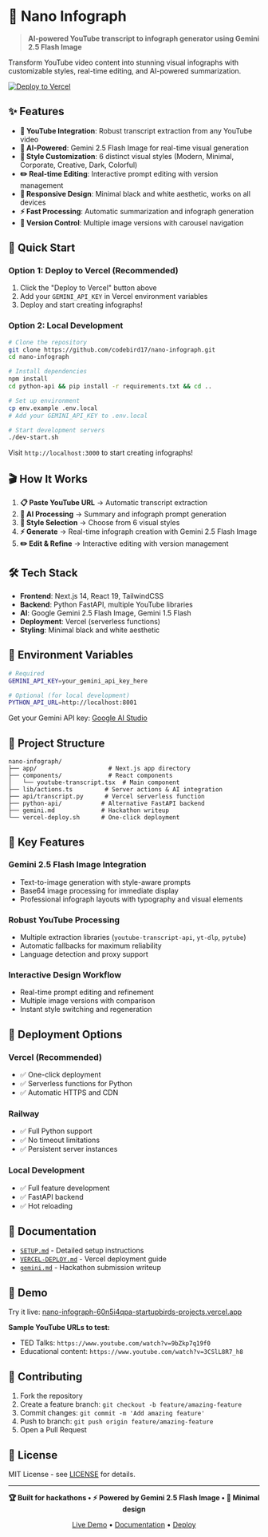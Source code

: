 # 🎯 Nano Infograph

> **AI-powered YouTube transcript to infograph generator using Gemini 2.5 Flash Image**

Transform YouTube video content into stunning visual infographs with customizable styles, real-time editing, and AI-powered summarization.

[![Deploy to Vercel](https://vercel.com/button)](https://vercel.com/new/clone?repository-url=https://github.com/codebird17/nano-infograph)

## ✨ Features

- **🎥 YouTube Integration**: Robust transcript extraction from any YouTube video
- **🤖 AI-Powered**: Gemini 2.5 Flash Image for real-time visual generation
- **🎨 Style Customization**: 6 distinct visual styles (Modern, Minimal, Corporate, Creative, Dark, Colorful)
- **✏️ Real-time Editing**: Interactive prompt editing with version management
- **📱 Responsive Design**: Minimal black and white aesthetic, works on all devices
- **⚡ Fast Processing**: Automatic summarization and infograph generation
- **🔄 Version Control**: Multiple image versions with carousel navigation

## 🚀 Quick Start

### **Option 1: Deploy to Vercel (Recommended)**

1. Click the "Deploy to Vercel" button above
2. Add your `GEMINI_API_KEY` in Vercel environment variables
3. Deploy and start creating infographs!

### **Option 2: Local Development**

```bash
# Clone the repository
git clone https://github.com/codebird17/nano-infograph.git
cd nano-infograph

# Install dependencies
npm install
cd python-api && pip install -r requirements.txt && cd ..

# Set up environment
cp env.example .env.local
# Add your GEMINI_API_KEY to .env.local

# Start development servers
./dev-start.sh
```

Visit `http://localhost:3000` to start creating infographs!

## 🎬 How It Works

1. **📋 Paste YouTube URL** → Automatic transcript extraction
2. **🤖 AI Processing** → Summary and infograph prompt generation  
3. **🎨 Style Selection** → Choose from 6 visual styles
4. **⚡ Generate** → Real-time infograph creation with Gemini 2.5 Flash Image
5. **✏️ Edit & Refine** → Interactive editing with version management

## 🛠️ Tech Stack

- **Frontend**: Next.js 14, React 19, TailwindCSS
- **Backend**: Python FastAPI, multiple YouTube libraries
- **AI**: Google Gemini 2.5 Flash Image, Gemini 1.5 Flash
- **Deployment**: Vercel (serverless functions)
- **Styling**: Minimal black and white aesthetic

## 🔧 Environment Variables

```bash
# Required
GEMINI_API_KEY=your_gemini_api_key_here

# Optional (for local development)
PYTHON_API_URL=http://localhost:8001
```

Get your Gemini API key: [Google AI Studio](https://aistudio.google.com/apikey)

## 📁 Project Structure

```
nano-infograph/
├── app/                    # Next.js app directory
├── components/             # React components
│   └── youtube-transcript.tsx  # Main component
├── lib/actions.ts         # Server actions & AI integration
├── api/transcript.py      # Vercel serverless function
├── python-api/           # Alternative FastAPI backend
├── gemini.md             # Hackathon writeup
└── vercel-deploy.sh      # One-click deployment
```

## 🎯 Key Features

### **Gemini 2.5 Flash Image Integration**
- Text-to-image generation with style-aware prompts
- Base64 image processing for immediate display
- Professional infograph layouts with typography and visual elements

### **Robust YouTube Processing** 
- Multiple extraction libraries (`youtube-transcript-api`, `yt-dlp`, `pytube`)
- Automatic fallbacks for maximum reliability
- Language detection and proxy support

### **Interactive Design Workflow**
- Real-time prompt editing and refinement
- Multiple image versions with comparison
- Instant style switching and regeneration

## 🚀 Deployment Options

### **Vercel (Recommended)**
- ✅ One-click deployment
- ✅ Serverless functions for Python
- ✅ Automatic HTTPS and CDN

### **Railway**
- ✅ Full Python support
- ✅ No timeout limitations
- ✅ Persistent server instances

### **Local Development**
- ✅ Full feature development
- ✅ FastAPI backend
- ✅ Hot reloading

## 📖 Documentation

- [`SETUP.md`](./SETUP.md) - Detailed setup instructions
- [`VERCEL-DEPLOY.md`](./VERCEL-DEPLOY.md) - Vercel deployment guide
- [`gemini.md`](./gemini.md) - Hackathon submission writeup

## 🎊 Demo

Try it live: [nano-infograph-60n5i4qpa-startupbirds-projects.vercel.app](https://nano-infograph-60n5i4qpa-startupbirds-projects.vercel.app)

**Sample YouTube URLs to test:**
- TED Talks: `https://www.youtube.com/watch?v=9bZkp7q19f0`
- Educational content: `https://www.youtube.com/watch?v=3CSlL8R7_h8`

## 🤝 Contributing

1. Fork the repository
2. Create a feature branch: `git checkout -b feature/amazing-feature`
3. Commit changes: `git commit -m 'Add amazing feature'`
4. Push to branch: `git push origin feature/amazing-feature`
5. Open a Pull Request

## 📄 License

MIT License - see [LICENSE](LICENSE) for details.

---

<div align="center">

**🏆 Built for hackathons • ⚡ Powered by Gemini 2.5 Flash Image • 🎨 Minimal design**

[Live Demo](https://nano-infograph.vercel.app) • [Documentation](./SETUP.md) • [Deploy](https://vercel.com/new/clone?repository-url=https://github.com/codebird17/nano-infograph)

</div>
